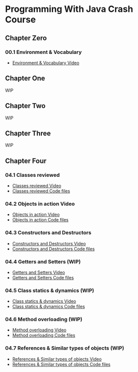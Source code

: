 # Programming With Java Crash Course

## Chapter Zero

### 00.1  Environment & Vocabulary
  - [Environment & Vocabulary Video](https://youtu.be/5qTrDPcJg4Y)


## Chapter One
WIP

## Chapter Two
WIP

## Chapter Three
WIP

## Chapter Four
### 04.1 Classes reviewed
  - [Classes reviewed Video](https://youtu.be/nFast6K5CJU)
  - [Classes reviewed Code files](https://github.com/adaroobi/programming-with-java-crashcourse/tree/f8775e544bc71247824b5e99082b164339c1ba8c)

### 04.2 Objects in action Video
  - [Objects in action Video](https://youtu.be/8HiB9AtxvZw)
  - [Objects in action Code files](https://github.com/adaroobi/programming-with-java-crashcourse/tree/c01d9e305f15b0bffc3b3b6fd4d0b9098dcb16c0)

### 04.3 Constructors and Destructors
  - [Constructors and Destructors Video](#)
  - [Constructors and Destructors Code files](#)

### 04.4 Getters and Setters (WIP)
  - [Getters and Setters Video](#)
  - [Getters and Setters Code files](#)

### 04.5 Class statics & dynamics (WIP)
  - [Class statics & dynamics Video](#)
  - [Class statics & dynamics Code files](#)

### 04.6 Method overloading (WIP)
  - [Method overloading Video](#)
  - [Method overloading Code files](#)

### 04.7 References & Similar types of objects (WIP)
  - [References & Similar types of objects Video](#)
  - [References & Similar types of objects Code files](#)
